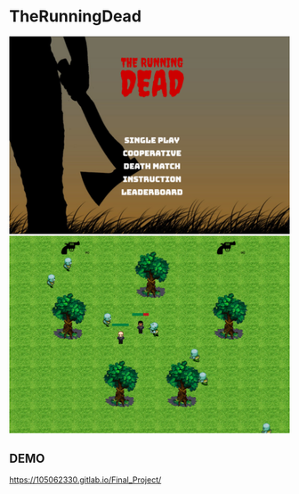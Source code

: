 
# TheRunningDead
![](https://github.com/105062333/TheRunningDead/blob/master/background.png)
![](https://github.com/105062333/TheRunningDead/blob/master/game1.PNG)

## DEMO
https://105062330.gitlab.io/Final_Project/
